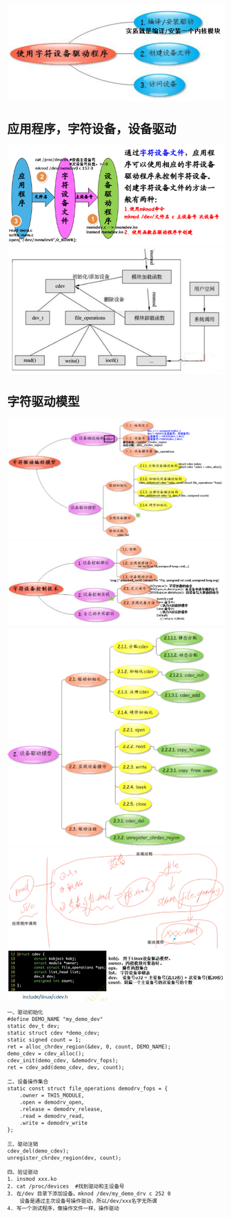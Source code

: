![](../photo/Pasted%20image%2020230507112847.png)
# 应用程序，字符设备，设备驱动
![](../photo/Pasted%20image%2020230507115238.png)
![](../photo/Pasted%20image%2020230509092511.png)

# 字符驱动模型
![](../photo/Pasted%20image%2020230507121806.png)
![](../photo/Pasted%20image%2020230508152120.png)
![](../photo/Pasted%20image%2020230507121911.png)
![](../photo/Pasted%20image%2020230507123410.png)
![](../photo/Pasted%20image%2020230509092703.png)
```
一、驱动初始化
#define DEMO_NAME "my_demo_dev"
static dev_t dev;
static struct cdev *demo_cdev;
static signed count = 1;
ret = alloc_chrdev_region(&dev, 0, count, DEMO_NAME);
demo_cdev = cdev_alloc();
cdev_init(demo_cdev, &demodrv_fops);
ret = cdev_add(demo_cdev, dev, count);
 
二、设备操作集合
static const struct file_operations demodrv_fops = {
    .owner = THIS_MODULE,
    .open = demodrv_open,
    .release = demodrv_release,
    .read = demodrv_read,
    .write = demodrv_write
};

三、驱动注销
cdev_del(demo_cdev);
unregister_chrdev_region(dev, count);
 
四、验证驱动
1. insmod xxx.ko
2. cat /proc/devices  #找到驱动和主设备号
3. 在/dev 目录下添加设备。mknod /dev/my_demo_drv c 252 0
    设备是通过主次设备号操作驱动，所以/dev/xxx名字无所谓
4. 写一个测试程序，像操作文件一样，操作驱动
```
